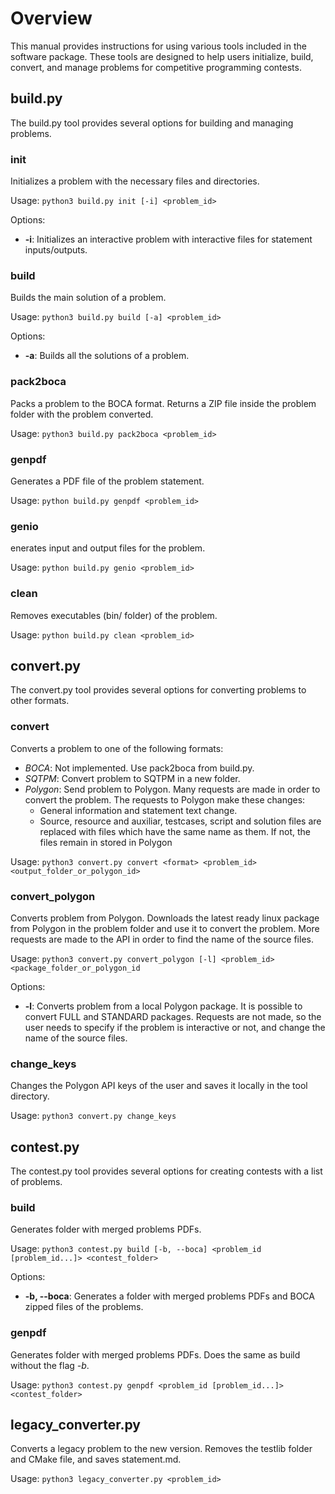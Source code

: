 # Overview

This manual provides instructions for using various tools included in the software package. These tools are designed to help users initialize, build, convert, and manage problems for competitive programming contests.

## build.py

The build.py tool provides several options for building and managing problems.

### init

Initializes a problem with the necessary files and directories.

Usage: `python3 build.py init [-i] <problem_id>`

Options:
- **-i**: Initializes an interactive problem with interactive files for statement inputs/outputs.

### build

Builds the main solution of a problem.

Usage: `python3 build.py build [-a] <problem_id>`

Options: 
- **-a**: Builds all the solutions of a problem.

### pack2boca

Packs a problem to the BOCA format. Returns a ZIP file inside the problem folder with the problem converted.

Usage: `python3 build.py pack2boca <problem_id>` 

### genpdf

Generates a PDF file of the problem statement.

Usage: `python build.py genpdf <problem_id>`

### genio

enerates input and output files for the problem.

Usage: `python build.py genio <problem_id>`

### clean

Removes executables (bin/ folder) of the problem.

Usage: `python build.py clean <problem_id>`

## convert.py

The convert.py tool provides several options for converting problems to other formats.

### convert

Converts a problem to one of the following formats:

- *BOCA*: Not implemented. Use pack2boca from build.py.
- *SQTPM*: Convert problem to SQTPM in a new folder. 
- *Polygon*: Send problem to Polygon. Many requests are made in order to convert the problem. The requests to Polygon make these changes:
    - General information and statement text change.
    - Source, resource and auxiliar, testcases, script and solution files are replaced with files which have the same name as them. If not, the files remain in stored in Polygon 

Usage: `python3 convert.py convert <format> <problem_id> <output_folder_or_polygon_id>`

### convert_polygon

Converts problem from Polygon. Downloads the latest ready linux package from Polygon in the problem folder and use it to convert the problem. More requests are made to the API in order to find the name of the source files.

Usage: `python3 convert.py convert_polygon [-l] <problem_id> <package_folder_or_polygon_id`

Options:
- **-l**: Converts problem from a local Polygon package. It is possible to convert FULL and STANDARD packages. Requests are not made, so the user needs to specify if the problem is interactive or not, and change the name of the source files.

### change_keys

Changes the Polygon API keys of the user and saves it locally in the tool directory.

Usage: `python3 convert.py change_keys`

## contest.py

The contest.py tool provides several options for creating contests with a list of problems.

### build

Generates folder with merged problems PDFs. 

Usage: `python3 contest.py build [-b, --boca] <problem_id [problem_id...]> <contest_folder>` 

Options:
- **-b, --boca**: Generates a folder with merged problems PDFs and BOCA zipped files of the problems.

### genpdf

Generates folder with merged problems PDFs. Does the same as build without the flag *-b*.

Usage: `python3 contest.py genpdf <problem_id [problem_id...]> <contest_folder>` 

## legacy_converter.py

Converts a legacy problem to the new version. Removes the testlib folder and CMake file, and saves statement.md.

Usage: `python3 legacy_converter.py <problem_id>`